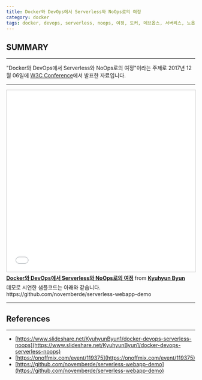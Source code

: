 ```yaml
---
title: Docker와 DevOps에서 Serverless와 NoOps로의 여정
category: docker
tags: docker, devops, serverless, noops, 여정, 도커, 데브옵스, 서버리스, 노옵스
---
```

## SUMMARY
---
"Docker와 DevOps에서 Serverless와 NoOps로의 여정"이라는 주제로 2017년 12월 06일에 [W3C Conference](https://onoffmix.com/event/119375)에서 발표한 자료입니다.

---

<iframe src="//www.slideshare.net/slideshow/embed_code/key/BVtdqqJP0sX0xY" width="595" height="485" frameborder="0" marginwidth="0" marginheight="0" scrolling="no" style="border:1px solid #CCC; border-width:1px; margin-bottom:5px; max-width: 100%;" allowfullscreen> </iframe> <div style="margin-bottom:5px"> <strong> <a href="//www.slideshare.net/KyuhyunByun1/docker-devops-serverless-noops" title="Docker와 DevOps에서 Serverless와 NoOps로의 여정" target="_blank">Docker와 DevOps에서 Serverless와 NoOps로의 여정</a> </strong> from <strong><a href="https://www.slideshare.net/KyuhyunByun1" target="_blank">Kyuhyun Byun</a></strong> </div>

<div>데모로 시연한 샘플코드는 아래와 같습니다.</div>
<div>https://github.com/novemberde/serverless-webapp-demo</div>

---
## References
---

- [https://www.slideshare.net/KyuhyunByun1/docker-devops-serverless-noops](https://www.slideshare.net/KyuhyunByun1/docker-devops-serverless-noops)
- [https://onoffmix.com/event/119375](https://onoffmix.com/event/119375)
- [https://github.com/novemberde/serverless-webapp-demo](https://github.com/novemberde/serverless-webapp-demo)